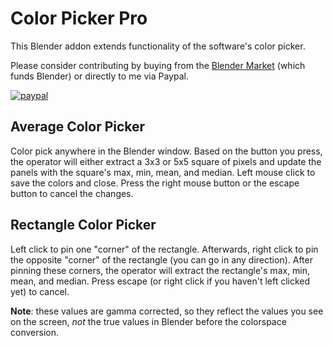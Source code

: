 # Color Picker Pro
This Blender addon extends functionality of the software's color picker.

Please consider contributing by buying from the [Blender Market](https://blendermarket.com/products/color-picker-pro) (which funds Blender) or directly to me via Paypal.

[![paypal](https://www.paypalobjects.com/en_US/i/btn/btn_donate_SM.gif)](https://www.paypal.com/cgi-bin/webscr?cmd=_donations&business=LLDQGZ94K3ZUW&currency_code=USD&source=url)


## Average Color Picker
Color pick anywhere in the Blender window.  Based on the button you press, the operator will either extract a 3x3 or 5x5 square of pixels and update the panels with the square's max, min, mean, and median.  Left mouse click to save the colors and close.  Press the right mouse button or the escape button to cancel the changes.

## Rectangle Color Picker
Left click to pin one "corner" of the rectangle.  Afterwards, right click to pin the opposite "corner" of the rectangle (you can go in any direction).  After pinning these corners, the operator will extract the rectangle's max, min, mean, and median.  Press escape (or right click if you haven't left clicked yet) to cancel.

**Note**: these values are gamma corrected, so they reflect the values you see on the screen, *not* the true values in Blender before the colorspace conversion.
